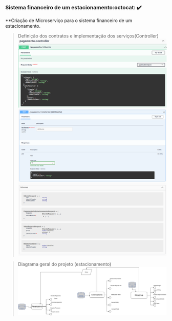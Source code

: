 ### Sistema financeiro de um estacionamento:octocat: :heavy_check_mark:

**Criação de Microserviço para o sistema financeiro de um estacionamento.

> Definição dos contratos e implementação dos serviços(Controller)
![Post-Controller](./img/Post-Controller.png)
![Get-Controller](./img/Get-Controller.png)
![Request](./img/Request.png)

> Diagrama geral do projeto (estacionamento)
![Diagrama Estacionamento](./img/Diagramas-Coreografado.drawio.png)
